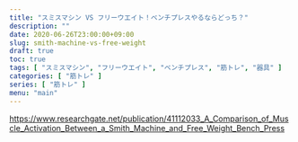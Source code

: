 ```yaml
---
title: "スミスマシン VS フリーウエイト！ベンチプレスやるならどっち？"
description: ""
date: 2020-06-26T23:00:00+09:00
slug: smith-machine-vs-free-weight
draft: true
toc: true
tags: [ "スミスマシン", "フリーウエイト", "ベンチプレス", "筋トレ", "器具" ]
categories: [ "筋トレ" ]
series: [ "筋トレ" ]
menu: "main"
---
```


https://www.researchgate.net/publication/41112033_A_Comparison_of_Muscle_Activation_Between_a_Smith_Machine_and_Free_Weight_Bench_Press

